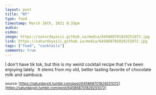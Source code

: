 ```yaml
---
layout: post
title: "NT"
type: food
timestamp: March 16th, 2021 8:33pm
audio: 
video: 
image: https://saturdayxiii.github.io/media/645868701829251072.jpg
link: https://saturdayxiii.github.io/media/645868701829251072.jpg
tags: ["food", "cocktails"]
comments: true
---
```


I don't have tik tok, but this is my weird cocktail recipe that I've been enjoying lately.  It stems from my old, better tasting favorite of chocolate milk and sambuca.



<small>source: [https://saturdayxiii.tumblr.com/post/645868701829251072](https://saturdayxiii.tumblr.com/post/645868701829251072)</small>